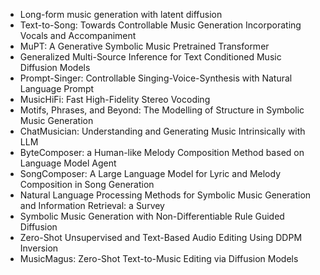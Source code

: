 - Long-form music generation with latent diffusion
- Text-to-Song: Towards Controllable Music Generation Incorporating Vocals and Accompaniment
- MuPT: A Generative Symbolic Music Pretrained Transformer
- Generalized Multi-Source Inference for Text Conditioned Music Diffusion Models
- Prompt-Singer: Controllable Singing-Voice-Synthesis with Natural Language Prompt
- MusicHiFi: Fast High-Fidelity Stereo Vocoding
- Motifs, Phrases, and Beyond: The Modelling of Structure in Symbolic Music Generation
- ChatMusician: Understanding and Generating Music Intrinsically with LLM
- ByteComposer: a Human-like Melody Composition Method based on Language Model Agent
- SongComposer: A Large Language Model for Lyric and Melody Composition in Song Generation
- Natural Language Processing Methods for Symbolic Music Generation and Information Retrieval: a Survey
- Symbolic Music Generation with Non-Differentiable Rule Guided Diffusion
- Zero-Shot Unsupervised and Text-Based Audio Editing Using DDPM Inversion
- MusicMagus: Zero-Shot Text-to-Music Editing via Diffusion Models
